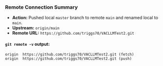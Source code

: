 ### Remote Connection Summary

- **Action:** Pushed local `master` branch to remote `main` and renamed local to `main`.
- **Upstream:** `origin/main`
- **Remote URL:** `https://github.com/triggs70/VACLLMTest2.git`

#### `git remote -v` output:

```
origin  https://github.com/triggs70/VACLLMTest2.git (fetch)
origin  https://github.com/triggs70/VACLLMTest2.git (push)
```
